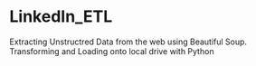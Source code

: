 # LinkedIn_ETL
Extracting Unstructred Data from the web using Beautiful Soup. Transforming and Loading onto local drive with Python 
